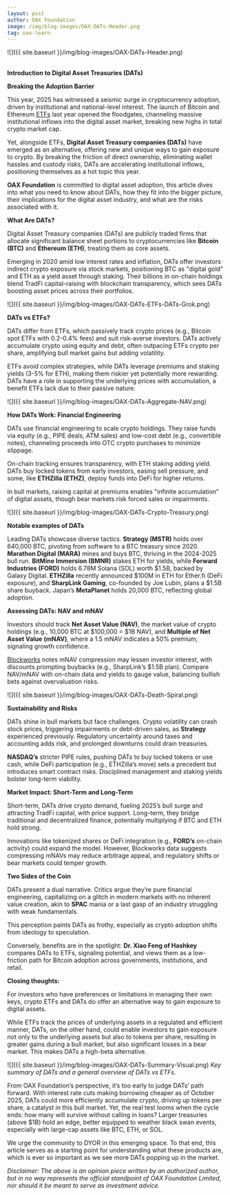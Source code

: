 ```yaml
---
layout: post
author: OAX Foundation
image: /img/blog-images/OAX-DATs-Header.png
tag: oax-learn
---
```


![]({{ site.baseurl }}/img/blog-images/OAX-DATs-Header.png)

<br><b>Introduction to Digital Asset Treasuries (DATs)</b>

<b>Breaking the Adoption Barrier</b>

This year, 2025 has witnessed a seismic surge in cryptocurrency adoption, driven by institutional and national-level interest. The launch of Bitcoin and Ethereum <a href="https://www.oax.org/2024/04/10/Part-Three-of-Spot-Bitcoin-ETFs-Highlights.html">ETFs</a> last year opened the floodgates, channeling massive institutional inflows into the digital asset market, breaking new highs in total crypto market cap. 

Yet, alongside ETFs, <b>Digital Asset Treasury companies (DATs)</b> have emerged as an alternative, offering new and unique ways to gain exposure to crypto. By breaking the friction of direct ownership, eliminating wallet hassles and custody risks, DATs are accelerating institutional inflows, positioning themselves as a hot topic this year. 

<b>OAX Foundation</b> is committed to digital asset adoption, this article dives into what you need to know about DATs, how they fit into the bigger picture, their implications for the digital asset industry, and what are the risks associated with it. 

<b>What Are DATs?</b>

Digital Asset Treasury companies (DATs) are publicly traded firms that allocate significant balance sheet portions to cryptocurrencies like <b>Bitcoin (BTC)</b> and <b>Ethereum (ETH)</b>, treating them as core assets. 

Emerging in 2020 amid low interest rates and inflation, DATs offer investors indirect crypto exposure via stock markets, positioning BTC as "digital gold" and ETH as a yield asset through staking. Their billions in on-chain holdings blend TradFi capital-raising with blockchain transparency, which sees DATs boosting asset prices across their portfolios.

![]({{ site.baseurl }}/img/blog-images/OAX-DATs-ETFs-DATs-Grok.png)

<b>DATs vs ETFs?</b>

DATs differ from ETFs, which passively track crypto prices (e.g., Bitcoin spot ETFs with 0.2-0.4% fees) and suit risk-averse investors. DATs actively accumulate crypto using equity and debt, often outpacing ETFs crypto per share, amplifying bull market gains but adding volatility. 

ETFs avoid complex strategies, while DATs leverage premiums and staking yields (3-5% for ETH), making them riskier yet potentially more rewarding. DATs have a role in supporting the underlying prices with accumulation, a benefit ETFs lack due to their passive nature.

![]({{ site.baseurl }}/img/blog-images/OAX-DATs-Aggregate-NAV.png)

<b>How DATs Work: Financial Engineering</b>

DATs use financial engineering to scale crypto holdings. They raise funds via equity (e.g., PIPE deals, ATM sales) and low-cost debt (e.g., convertible notes), channeling proceeds into OTC crypto purchases to minimize slippage. 

On-chain tracking ensures transparency, with ETH staking adding yield. DATs buy locked tokens from early investors, easing sell pressure, and some, like <b>ETHZilla (ETHZ)</b>, deploy funds into DeFi for higher returns. 

In bull markets, raising capital at premiums enables "infinite accumulation" of digital assets, though bear markets risk forced sales or impairments.

![]({{ site.baseurl }}/img/blog-images/OAX-DATs-Crypto-Treasury.png)

<b>Notable examples of DATs</b>

Leading DATs showcase diverse tactics. <b>Strategy (MSTR)</b> holds over 640,000 BTC, pivoting from software to a BTC treasury since 2020. <b>Marathon Digital (MARA)</b> mines and buys BTC, thriving in the 2024-2025 bull run. <b>BitMine Immersion (BMNR)</b> stakes ETH for yields, while <b>Forward Industries (FORD)</b> holds 6.78M Solana (SOL) worth $1.5B, backed by Galaxy Digital. <b>ETHZilla</b> recently announced $100M in ETH for Ether.fi (DeFi exposure), and <b>SharpLink Gaming</b>, co-founded by Joe Lubin, plans a $1.5B share buyback. Japan’s <b>MetaPlanet</b> holds 20,000 BTC, reflecting global adoption.

<b>Assessing DATs: NAV and mNAV</b>

Investors should track <b>Net Asset Value (NAV)</b>, the market value of crypto holdings (e.g., 10,000 BTC at $100,000 = $1B NAV), and <b>Multiple of Net Asset Value (mNAV)</b>, where a 1.5 mNAV indicates a 50% premium, signaling growth confidence. 

<a href="https://blockworks.com/analytics/treasury-companies">Blockworks</a> notes mNAV compression may lessen investor interest, with discounts prompting buybacks (e.g., SharpLink’s $1.5B plan). Compare NAV/mNAV with on-chain data and yields to gauge value, balancing bullish bets against overvaluation risks.

![]({{ site.baseurl }}/img/blog-images/OAX-DATs-Death-Spiral.png)

<b>Sustainability and Risks</b>

DATs shine in bull markets but face challenges. Crypto volatility can crash stock prices, triggering impairments or debt-driven sales, as <b>Strategy</b> experienced previously. Regulatory uncertainty around taxes and accounting adds risk, and prolonged downturns could drain treasuries. 

<b>NASDAQ’s</b> stricter PIPE rules, pushing DATs to buy locked tokens or use cash, while DeFi participation (e.g., ETHZilla’s move) sets a precedent but introduces smart contract risks. Disciplined management and staking yields bolster long-term viability.

<b>Market Impact: Short-Term and Long-Term</b>

Short-term, DATs drive crypto demand, fueling 2025’s bull surge and attracting TradFi capital, with price support. Long-term, they bridge traditional and decentralized finance, potentially multiplying if BTC and ETH hold strong.

Innovations like tokenized shares or DeFi integration (e.g., <b>FORD’s</b> on-chain activity) could expand the model. However, Blockworks data suggests compressing mNAVs may reduce arbitrage appeal, and regulatory shifts or bear markets could temper growth.

<b>Two Sides of the Coin</b>

DATs present a dual narrative. Critics argue they’re pure financial engineering, capitalizing on a glitch in modern markets with no inherent value creation, akin to <b>SPAC</b> mania or a last gasp of an industry struggling with weak fundamentals. 

This perception paints DATs as frothy, especially as crypto adoption shifts from ideology to speculation. 

Conversely, benefits are in the spotlight: <b>Dr. Xiao Feng of Hashkey</b> compares DATs to ETFs, signaling potential, and views them as a low-friction path for Bitcoin adoption across governments, institutions, and retail.

<b>Closing thoughts:</b>

For investors who have preferences or limitations in managing their own keys, crypto ETFs and DATs do offer an alternative way to gain exposure to digital assets.

While ETFs track the prices of underlying assets in a regulated and efficient manner, DATs, on the other hand, could enable investors to gain exposure not only to the underlying assets but also to tokens per share, resulting in greater gains during a bull market, but also significant losses in a bear market. This makes DATs a high-beta alternative.

![]({{ site.baseurl }}/img/blog-images/OAX-DATs-Summary-Visual.png)
<i>Key summary of DATs and a general overview of DATs vs ETFs.</i> 

From OAX Foundation’s perspective, it’s too early to judge DATs’ path forward. With interest rate cuts making borrowing cheaper as of October 2025, DATs could more efficiently accumulate crypto, driving up tokens per share, a catalyst in this bull market. Yet, the real test looms when the cycle ends: how many will survive without calling in loans? Larger treasuries (above $1B) hold an edge, better equipped to weather black swan events, especially with large-cap assets like BTC, ETH, or SOL.

We urge the community to DYOR in this emerging space. To that end, this article serves as a starting point for understanding what these products are, which is ever so important as we see more DATs popping up in the market.

<i>Disclaimer: The above is an opinion piece written by an authorized author, but in no way represents the official standpoint of OAX Foundation Limited, nor should it be meant to serve as investment advice.</i>